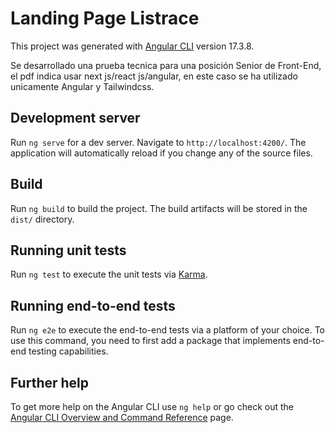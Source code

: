 # Landing Page Listrace

This project was generated with [Angular CLI](https://github.com/angular/angular-cli) version 17.3.8.

Se desarrollado una prueba tecnica para una posición Senior de Front-End, el pdf indica usar next 
js/react js/angular, en este caso se ha utilizado unicamente Angular y Tailwindcss.  

## Development server

Run `ng serve` for a dev server. Navigate to `http://localhost:4200/`. The application will automatically reload if you change any of the source files.

## Build

Run `ng build` to build the project. The build artifacts will be stored in the `dist/` directory.

## Running unit tests

Run `ng test` to execute the unit tests via [Karma](https://karma-runner.github.io).

## Running end-to-end tests

Run `ng e2e` to execute the end-to-end tests via a platform of your choice. To use this command, you need to first add a package that implements end-to-end testing capabilities.

## Further help

To get more help on the Angular CLI use `ng help` or go check out the [Angular CLI Overview and Command Reference](https://angular.io/cli) page.
